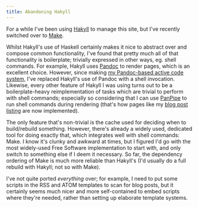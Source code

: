 ```yaml
---
title: Abandoning Hakyll
---
```


For a while I've been using [Hakyll](http://jaspervdj.be/hakyll/) to manage this
site, but I've recently switched over to
[Make](https://www.gnu.org/software/make/).

Whilst Hakyll's use of Haskell certainly makes it nice to abstract over and
compose common functionality, I've found that pretty much all of that
functionality is boilerplate; trivially expressed in other ways, eg. shell
commands. For example, Hakyll uses [Pandoc](http://pandoc.org/) to render pages,
which is an excellent choice. However, since making
[my Pandoc-based active code system](/projects/activecode/), I've replaced
Hakyll's use of Pandoc with a shell invocation. Likewise, every other feature of
Hakyll I was using turns out to be a boilerplate-heavy reimplementation of tasks
which are trivial to perform with shell commands; especially so considering that
I can use [PanPipe](/git/panpipe) to run shell commands during rendering (that's
how pages like my [blog post listing](/blog/) are now implemented).

The only feature that's non-trivial is the cache used for deciding when to
build/rebuild something. However, there's already a widely used, dedicated tool
for doing exactly that, which integrates well with shell commands: Make. I know
it's clunky and awkward at times, but I figured I'd go with the most widely-used
Free Software implementation to start with, and only switch to something else if
I deem it necessary. So far, the dependency ordering of Make is much more
reliable than Hakyll's (I'd usually do a full rebuild with Hakyll; not so with
Make).

I've not quite ported *everything* over; for example, I need to put some scripts
in the RSS and ATOM templates to scan for blog posts, but it certainly seems
much nicer and more self-contained to embed scripts where they're needed, rather
than setting up elaborate template systems.
